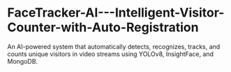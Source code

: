 # FaceTracker-AI---Intelligent-Visitor-Counter-with-Auto-Registration
An AI-powered system that automatically detects, recognizes, tracks, and counts unique visitors in video streams using YOLOv8, InsightFace, and MongoDB.
